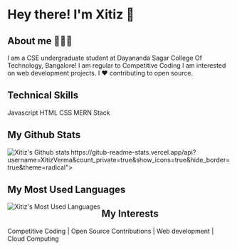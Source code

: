 # Hey there! I'm Xitiz 👋

## About me 🙋🏻‍♂️
I am a CSE undergraduate student at Dayananda Sagar College Of Technology, Bangalore! I am regular to Competitive Coding I am interested  on web development projects.
I ❤ contributing to open source.

## Technical Skills
Javascript HTML CSS
 MERN Stack

## My Github Stats
<img align = "left" alt = "Xitiz's Github stats" src ="https://github-readme-stats.vercel.app/api?username=XitizVerma">        
                                 https://gitub-readme-stats.vercel.app/api?username=XitizVerma&count_private=true&show_icons=true&hide_border=true&theme=radical">

## My Most Used Languages
<img align = "left" alt = "Xitiz's Most Used Languages" src = "https://github-readme-stats.vercel.app/api/top-langs/?username=XitizVerma">

## My Interests
Competitive Coding | Open Source Contributions | Web development | Cloud Computing

